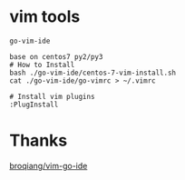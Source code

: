 # vim tools

`go-vim-ide`
```
base on centos7 py2/py3
# How to Install
bash ./go-vim-ide/centos-7-vim-install.sh
cat ./go-vim-ide/go-vimrc > ~/.vimrc

# Install vim plugins
:PlugInstall
```
# Thanks
[broqiang/vim-go-ide](https://github.com/broqiang/vim-go-ide)
